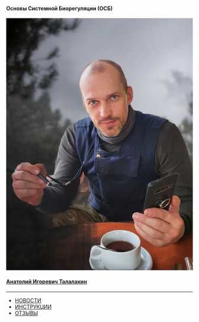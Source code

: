 #### Основы Системной Биорегуляции (ОСБ)  
![](!AIT.jpg)  
#### [Анатолий Игоревич Талалакин](AI_Talalakin.md#ai_talalakin)   

***  
- [НОВОСТИ](News.md#news)  
- [ИНСТРУКЦИИ](!0SB_Instructio.md#0sb_instructio) 
- [ОТЗЫВЫ](otziv.md#otziv)  